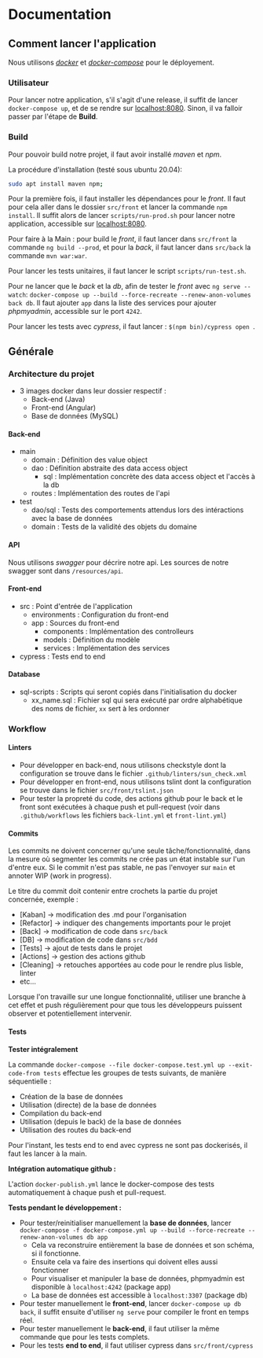 # Documentation

## Comment lancer l'application

Nous utilisons [*docker*](https://docs.docker.com/get-docker/) et [*docker-compose*](https://docs.docker.com/compose/install/) pour le déployement.  

### Utilisateur

Pour lancer notre application, s'il s'agit d'une release, il suffit de lancer `docker-compose up`, et de se rendre sur [localhost:8080](http://localhost:8080). Sinon, il va falloir passer par l'étape de **Build**.

### Build

Pour pouvoir build notre projet, il faut avoir installé *maven* et *npm*.

La procédure d'installation (testé sous ubuntu 20.04):
```bash
sudo apt install maven npm;
```

Pour la première fois, il faut installer les dépendances pour le *front*. Il faut pour cela aller dans le dossier `src/front` et lancer la commande `npm install`. Il suffit alors de lancer `scripts/run-prod.sh` pour lancer notre application, accessible sur [localhost:8080](http://localhost:8080).

Pour faire à la Main : pour build le *front*, il faut lancer dans `src/front` la commande `ng build --prod`, et pour la *back*,  il faut lancer dans `src/back` la commande `mvn war:war`.


Pour lancer les tests unitaires, il faut lancer le script `scripts/run-test.sh`.

Pour ne lancer que le *back* et la *db*, afin de tester le *front* avec `ng serve --watch`: `docker-compose up --build --force-recreate --renew-anon-volumes back db`. Il faut ajouter `app` dans la liste des services pour ajouter *phpmyadmin*, accessible sur le port `4242`.

Pour lancer les tests avec *cypress*, il faut lancer : `$(npm bin)/cypress open `.

## Générale

### Architecture du projet

- 3 images docker dans leur dossier respectif :
    - Back-end (Java)
    - Front-end (Angular)
    - Base de données (MySQL)

#### Back-end

- main
    - domain : Définition des value object
    - dao : Définition abstraite des data access object
        - sql : Implémentation concrète des data access object et l'accès à la db
    - routes : Implémentation des routes de l'api
- test
    - dao/sql : Tests des comportements attendus lors des intéractions avec la base de données
    - domain : Tests de la validité des objets du domaine

#### API

Nous utilisons *swagger* pour décrire notre api. Les sources de notre swagger sont dans `/resources/api`.

#### Front-end

- src : Point d'entrée de l'application
    - environments : Configuration du front-end
    - app : Sources du front-end
        - components : Implémentation des controlleurs
        - models : Définition du modèle
        - services : Implémentation des services
- cypress : Tests end to end

#### Database

- sql-scripts : Scripts qui seront copiés dans l'initialisation du docker
    - xx_name.sql : Fichier sql qui sera exécuté par ordre alphabétique des noms de fichier, `xx` sert à les ordonner

### Workflow

#### Linters

- Pour développer en back-end, nous utilisons checkstyle dont la configuration se trouve dans le fichier `.github/linters/sun_check.xml`
- Pour développer en front-end, nous utilisons tslint dont la configuration se trouve dans le fichier `src/front/tslint.json`
- Pour tester la propreté du code, des actions github pour le back et le front sont exécutées à chaque push et pull-request (voir dans `.github/workflows` les fichiers `back-lint.yml` et `front-lint.yml`)

#### Commits

Les commits ne doivent concerner qu'une seule tâche/fonctionnalité, dans la mesure où segmenter les commits ne crée pas un état instable sur l'un d'entre eux. Si le commit n'est pas stable, ne pas l'envoyer sur `main` et annoter WIP (work in progress).

Le titre du commit doit contenir entre crochets la partie du projet concernée, exemple :
- [Kaban] -> modification des .md pour l'organisation
- [Refactor] -> indiquer des changements importants pour le projet
- [Back] -> modification de code dans `src/back`
- [DB] -> modification de code dans `src/bdd`
- [Tests] -> ajout de tests dans le projet
- [Actions] -> gestion des actions github
- [Cleaning] -> retouches apportées au code pour le rendre plus lisble, linter
- etc...

Lorsque l'on travaille sur une longue fonctionnalité, utiliser une branche à cet effet et push régulièrement pour que tous les développeurs puissent observer et potentiellement intervenir.

#### Tests

**Tester intégralement**

La commande `docker-compose --file docker-compose.test.yml up --exit-code-from tests` effectue les groupes de tests suivants, de manière séquentielle :
- Création de la base de données
- Utilisation (directe) de la base de données
- Compilation du back-end
- Utilisation (depuis le back) de la base de données
- Utilisation des routes du back-end

Pour l'instant, les tests end to end avec cypress ne sont pas dockerisés, il faut les lancer à la main.

**Intégration automatique github :**

L'action `docker-publish.yml` lance le docker-compose des tests automatiquement à chaque push et pull-request.

**Tests pendant le développement :**
- Pour tester/reinitialiser manuellement la **base de données**, lancer `docker-compose -f docker-compose.yml up --build --force-recreate --renew-anon-volumes db app`
    - Cela va reconstruire entièrement la base de données et son schéma, si il fonctionne.
    - Ensuite cela va faire des insertions qui doivent elles aussi fonctionner
    - Pour visualiser et manipuler la base de données, phpmyadmin est disponible à `localhost:4242` (package app)
    - La base de données est accessible à `localhost:3307` (package db)
- Pour tester manuellement le **front-end**, lancer `docker-compose up db back`, il suffit ensuite d'utiliser `ng serve` pour compiler le front en temps réel.
- Pour tester manuellement le **back-end**, il faut utiliser la même commande que pour les tests complets.
- Pour les tests **end to end**, il faut utiliser cypress dans `src/front/cypress`